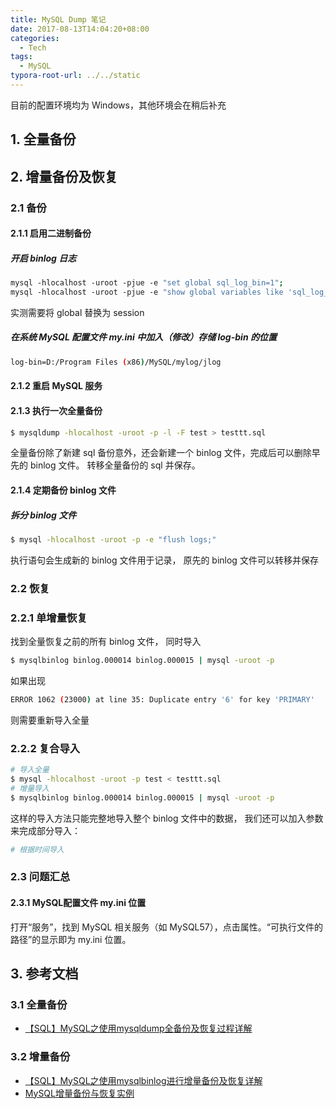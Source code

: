 ```yaml
---
title: MySQL Dump 笔记
date: 2017-08-13T14:04:20+08:00
categories:
  - Tech
tags:
  - MySQL
typora-root-url: ../../static
---
```


目前的配置环境均为 Windows，其他环境会在稍后补充

## 1. 全量备份


## 2. 增量备份及恢复

### 2.1 备份

#### 2.1.1 启用二进制备份

##### 开启 binlog 日志

``` bash
mysql -hlocalhost -uroot -pjue -e "set global sql_log_bin=1";  
mysql -hlocalhost -uroot -pjue -e "show global variables like 'sql_log_bin'\G";  
```

实测需要将 global 替换为 session

##### 在系统 MySQL 配置文件 my.ini 中加入（修改）存储 log-bin 的位置

```bash
log-bin=D:/Program Files (x86)/MySQL/mylog/jlog
```

#### 2.1.2 重启 MySQL 服务

#### 2.1.3 执行一次全量备份

```bash
$ mysqldump -hlocalhost -uroot -p -l -F test > testtt.sql
```

全量备份除了新建 sql 备份意外，还会新建一个 binlog 文件，完成后可以删除早先的 binlog 文件。
转移全量备份的 sql 并保存。

#### 2.1.4 定期备份 binlog 文件

##### 拆分 binlog 文件

```bash
$ mysql -hlocalhost -uroot -p -e "flush logs;"
```

执行语句会生成新的 binlog 文件用于记录， 原先的 binlog 文件可以转移并保存


### 2.2 恢复

### 2.2.1 单增量恢复

找到全量恢复之前的所有 binlog 文件， 同时导入

```bash
$ mysqlbinlog binlog.000014 binlog.000015 | mysql -uroot -p
```

如果出现

```bash
ERROR 1062 (23000) at line 35: Duplicate entry '6' for key 'PRIMARY'
```

则需要重新导入全量

### 2.2.2 复合导入

```bash
# 导入全量
$ mysql -hlocalhost -uroot -p test < testtt.sql
# 增量导入
$ mysqlbinlog binlog.000014 binlog.000015 | mysql -uroot -p
```

这样的导入方法只能完整地导入整个 binlog 文件中的数据， 我们还可以加入参数来完成部分导入：

```bash
# 根据时间导入
```


### 2.3 问题汇总

#### 2.3.1 MySQL配置文件 my.ini 位置

打开“服务”，找到 MySQL 相关服务（如 MySQL57），点击属性。“可执行文件的路径”的显示即为 my.ini 位置。

## 3. 参考文档

### 3.1 全量备份

- [【SQL】MySQL之使用mysqldump全备份及恢复过程详解](http://blog.csdn.net/jueblog/article/details/9878191)

### 3.2 增量备份

- [【SQL】MySQL之使用mysqlbinlog进行增量备份及恢复详解](http://blog.csdn.net/jueblog/article/details/9909669)
- [MySQL增量备份与恢复实例](https://segmentfault.com/a/1190000002408168)
